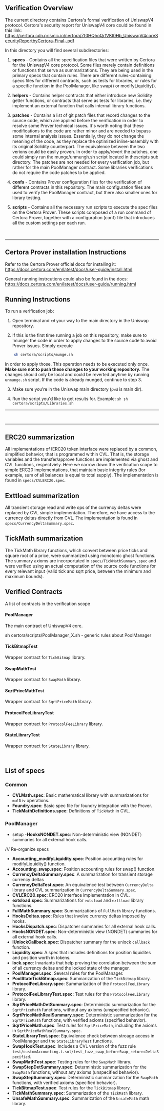 ## Verification Overview

The current directory contains Certora's formal verification of UniswapV4 protocol.
Certora's security report for UniswapV4 core could be found in this link:
https://certora.cdn.prismic.io/certora/Zt0HQhoQrfVKl0Hb_UniswapV4coreSecurityReportbyCertora-Final-.pdf

In this directory you will find several subdirectories:

1. **specs** - Contains all the specification files that were written by Certora for the UniswapV4 core protocol. Some files merely contain definitions or functions that serve as summarizations. They are being used in the primary specs that contain rules. There are different rules-containing specs files for different contracts, such as tests for libraries, or rules for a specific function in the PoolManager, like swap() or modifyLiquidity().

2. **helpers** - Contains helper contracts that either introduce new Solidity getter functions, or contracts that serve as tests for libraries, i.e. they implement an external function that calls internal library functions.

3. **patches** - Contains a list of git patch files that record changes to the source code, which are applied before the verification in order to resolve some Prover technical issues.
   It's worth noting that these modifications to the code are rather minor and are needed to bypass some internal analysis issues.
   Essentially, they do not change the meaning of the code, as they replace the optimized inline-assembly with its original Solidity counterpart. The equivalence between the two verions could be easily proven.
   In order to apply/revert the patches, one could simply run the munge/unmungh.sh script located in thescripts sub directory.
   The patches are not needed for every verification job, but rather for the main PoolManager contract. Some libraries verifications do not require the code patches to be applied.

4. **confs** - Contains Prover configuration files for the verification of different contracts in this repository. The main configuration files are used to verify the PoolManager contract, but there also smaller ones for library testing.

5. **scripts** - Contains all the necessary run scripts to execute the spec files on the Certora Prover. These scripts composed of a run command of Certora Prover, together with a configuration (conf) file that introduces all the custom settings per each run.

</br>

---

## Certora Prover installation Instructions

Refer to the Certora Prover official docs for installing it:
https://docs.certora.com/en/latest/docs/user-guide/install.html

General running instrcutions could also be found in the docs:
https://docs.certora.com/en/latest/docs/user-guide/running.html

## Running Instructions

To run a verification job:

1. Open terminal and `cd` your way to the main directory in the Uniswap repository.

2. If this is the first time running a job on this repository, make sure to 'munge' the code in order to apply changes to the source code to avoid Prover issues.
   Simply execute

```sh
    sh certora/scripts/munge.sh
```

in order to apply those. This operation needs to be executed only once.
**Make sure not to push these changes to your working repository.** The changes should only be local and could be reverted anytime by running `unmunge.sh` script.
If the code is already munged, continue to step 3.

3. Make sure you're in the Uniswap main directory (`pwd` is main dir).

4. Run the script you'd like to get results for. Example:
   `sh
sh certora/scripts/Libraries.sh
`
   </br>

---

</br>

---

## ERC20 summarization

All implementations of IERC20 token interface were replaced by a common, simplified behavior,
that is programmed within CVL. That is, the storage variables and the transfer/approve functions are implemented via ghost and CVL functions, respectviely. Here we narrow down the verification scope to simple ERC20 implementations, that maintain basic integrity rules (for example, sum of all balances is equal to total supply).
The implementation is found in `specs/CVLERC20.spec`.

## Exttload summarization

All transient storage read and write ops of the currency deltas were replaced by CVL simple implementation. Therefore, we have access to the
currency deltas directly from CVL. The implementation is found in `specs/CurrencyDeltaSummary.spec`.

## TickMath summarization

The TickMath library functions, which convert between price ticks and square root of a price, were summarized using monotonic ghost functions. The summary axioms are incorportated in `specs/TickMathSummary.spec` and were verified using an actual computation of the source code functions for every relevant input (valid tick and sqrt price, between the minimum and maximum bounds).

## Verified Contracts

A list of contracts in the verification scope
</br>

#### PoolManager

The main contract of UniswapV4 core.

sh certora/scripts/PoolManager_X.sh  - generic rules about PoolManager

#### TickBitmapTest

Wrapper contract for `TickBitmap` library.

#### SwapMathTest

Wrapper contract for `SwapMath` library.

#### SqrtPriceMathTest

Wrapper contract for `SqrtPriceMath` library.

#### ProtocolFeeLibraryTest

Wrapper contract for `ProtocolFeeLibrary` library.

#### StateLibraryTest

Wrapper contract for `StateLibrary` library.

</br>

## List of specs

### Common
- **CVLMath.spec**: Basic mathematical library with summarizations for `mulDiv` operations.
- **Foundry.spec**: Basic spec file for foundry integration with the Prover.
- **TickMathDefinitions.spec**: Definitions of `TickMath` in CVL.


### PoolManager
- setup
   -**HooksNONDET.spec**: Non-deterministic view (NONDET) summaries for all external hook calls.

/// Re-organize specs

- **Accounting_modifyLiquidity.spec**: Position accounting rules for modifyLiquidity() function.
- **Accounting_swap.spec**: Position accounting rules for swap() function.
- **CurrencyDeltaSummary.spec**: A summarization for transient storage currency deltas
- **CurrencyDeltaTest.spec**: An equivalence test between `CurrencyDelta` library and CVL summarization in `CurrencyDeltaSummary.spec`.
- **CVLERC20.spec**: ERC20 interface implementation in CVL.
- **extsload.spec**: Summarizations for `extsload` and `exttload` library functions.
- **FullMathSummary.spec**: Summarizations of `FullMath` library functions.
- **HooksDeltas.spec**: Rules that involve currency deltas imposed by hooks.
- **HooksDispatch.spec**: Dispatcher summaries for all external hook calls.
- **HooksNONDET.spec**: Non-deterministic view (NONDET) summaries for all external hook calls.
- **IUnlockCallback.spec**: Dispatcher summary for the unlock `callback` function.
- **Liquidity.spec**: A spec that includes definitions for position liquidites and position worth in tokens.
- **lock.spec**: Invariants that help proving the correlation between the sum of all currency deltas and the locked state of the manager.
- **PoolManager.spec**: Several rules for the PoolManager.
- **PoolStateTickBitmap.spec**: Summarization of the `TickBitmap` library.
- **ProtocolFeeLibrary.spec**: Summarization of the `ProtocolFeeLibrary` library.
- **ProtocolFeeLibraryTest.spec**: Test rules for the `ProtocolFeeLibrary` library.
- **SqrtPriceMathDetSummary.spec**: Deterministic summarization for the `SqrtPriceMath` functions, without any axioms (unspecified behavior).
- **SqrtPriceMathRealSummary.spec**: Deterministic summarization for the `SqrtPriceMath` functions, with verified axioms (specified behavior).
- **SqrtPriceMath.spec**: Test rules for `SqrtPriceMath`, including the axioms in `SqrtPriceMathRealSummary.spec`.
- **StateLibraryTest.spec**: Equivalence check between stroage access in PoolManager and the `StateLibraryTest` functions.
- **SwapHookTest.spec**: Includes a CVL version of the fuzz rule `test/customAccounting.t.sol/test_fuzz_swap_beforeSwap_returnsDeltaSpecified`.
- **SwapMathTest.spec**: Testing rules for the `SwapMath` library.
- **SwapStepDetSummary.spec**: Deterministic summarization for the `SwapMath` functions, without any axioms (unspecified behavior).
- **SwapStepSummary.spec**: Deterministic summarization for the `SwapMath` functions, with verified axioms (specified behavior).
- **TickBitmapTest.spec**: Test rules for the `TickBitmap` library.
- **TickMathSummary.spec**: Summarization of the `TickMath` library.
- **UnsafeMathSummary.spec**: Summarization of the `UnsafeMath` math library.
